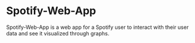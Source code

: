 # Spotify-Web-App
Spotify-Web-App is a web app for a Spotify user to interact with their user data and see it visualized through graphs.
